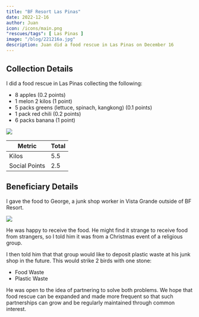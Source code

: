 ```yaml
---
title: "BF Resort Las Pinas"
date: 2022-12-16
author: Juan
icon: /icons/main.png
"rescues/tags": [ Las Pinas ]
image: "/blog/221216a.jpg"
description: Juan did a food rescue in Las Pinas on December 16
---
```



## Collection Details

I did a food rescue in Las Pinas collecting the following:

- 8 apples (0.2 points)
- 1 melon 2 kilos (1 point)
- 5 packs greens (lettuce, spinach, kangkong) (0.1 points)
- 1 pack red chili (0.2 points)
- 6 packs banana (1 point)

![](/blog/221216b.jpg)

Metric | Total
--- | ---
Kilos | 5.5
Social Points | 2.5


## Beneficiary Details

I gave the food to George, a junk shop worker in Vista Grande outside of BF Resort.

![](/blog/221216a.jpg)

He was happy to receive the food. He might find it strange to receive food from strangers, so I told him it was from a Christmas event of a religious group. 

I then told him that that group would like to deposit plastic waste at his junk shop in the future. This would strike 2 birds with one stone:
- Food Waste
- Plastic Waste 

He was open to the idea of partnering to solve both problems. We hope that food rescue can be expanded and made more frequent so that such partnerships can grow and be regularly maintained through common interest.  

